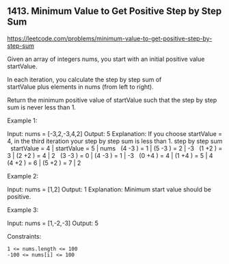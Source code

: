 ## 1413. Minimum Value to Get Positive Step by Step Sum

https://leetcode.com/problems/minimum-value-to-get-positive-step-by-step-sum

Given an array of integers nums, you start with an initial positive value startValue.

In each iteration, you calculate the step by step sum of startValue plus elements in nums (from left to right).

Return the minimum positive value of startValue such that the step by step sum is never less than 1.

Example 1:

Input: nums = [-3,2,-3,4,2]
Output: 5
Explanation: If you choose startValue = 4, in the third iteration your step by step sum is less than 1.
step by step sum
  startValue = 4 | startValue = 5 | nums
  (4 -3 ) = 1 | (5 -3 ) = 2 | -3
  (1 +2 ) = 3 | (2 +2 ) = 4 | 2
  (3 -3 ) = 0 | (4 -3 ) = 1 | -3
  (0 +4 ) = 4 | (1 +4 ) = 5 | 4
  (4 +2 ) = 6 | (5 +2 ) = 7 | 2

Example 2:

Input: nums = [1,2]
Output: 1
Explanation: Minimum start value should be positive.

Example 3:

Input: nums = [1,-2,-3]
Output: 5

Constraints:

    1 <= nums.length <= 100
    -100 <= nums[i] <= 100
